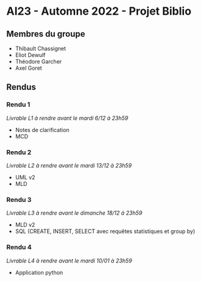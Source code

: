 # AI23 - Automne 2022 - Projet Biblio

## Membres du groupe
- Thibault Chassignet
- Eliot Dewulf
- Théodore Garcher
- Axel Goret


## Rendus 
### Rendu 1
_Livrable L1 à rendre avant le mardi 6/12 à 23h59_
- Notes de clarification
- MCD

### Rendu 2 
_Livrable L2 à rendre avant le mardi 13/12 à 23h59_
- UML v2 
- MLD 

### Rendu 3
_Livrable L3 à rendre avant le dimanche 18/12 à 23h59_
- MLD v2
- SQL (CREATE, INSERT, SELECT avec requêtes statistiques et group by)

### Rendu 4
_Livrable L4 à rendre avant le mardi 10/01 à 23h59_
- Application python

